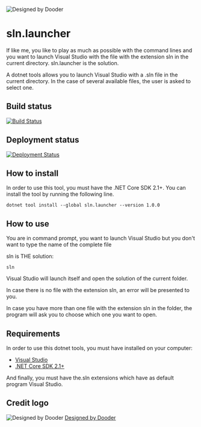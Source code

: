 ![Designed by Dooder](/icon.jpg)

# sln.launcher
If like me, you like to play as much as possible with the command lines and you want to launch Visual Studio with the file with the extension sln in the current directory. sln.launcher is the solution.

A dotnet tools allows you to launch Visual Studio with a .sln file in the current directory. In the case of several available files, the user is asked to select one.

## Build status 
[![Build Status](https://aclerbois.visualstudio.com/aclerbois.sln.launcher/_apis/build/status/aclerbois.sln.launcher-CI)](https://aclerbois.visualstudio.com/aclerbois.sln.launcher/_build/latest?definitionId=12)

## Deployment status
[![Deployment Status](https://aclerbois.vsrm.visualstudio.com/_apis/public/Release/badge/a08f2184-e493-41ce-af0f-7ffbc4a8ed53/1/1)](https://aclerbois.vsrm.visualstudio.com/_apis/public/Release/badge/a08f2184-e493-41ce-af0f-7ffbc4a8ed53/1/1)

## How to install
In order to use this tool, you must have the .NET Core SDK 2.1+.
You can install the tool by running the following line.

```shell
dotnet tool install --global sln.launcher --version 1.0.0
```

## How to use
You are in command prompt, you want to launch Visual Studio but you don't want to type the name of the complete file

sln is THE solution:
```shell
sln
```

Visual Studio will launch itself and open the solution of the current folder.

In case there is no file with the extension sln, an error will be presented to you.

In case you have more than one file with the extension sln in the folder, the program will ask you to choose which one you want to open.

## Requirements

In order to use this dotnet tools, you must have installed on your computer: 
- [Visual Studio](https://visualstudio.microsoft.com/fr/)
- [.NET Core SDK 2.1+](https://www.microsoft.com/net/download)

And finally, you must have the.sln extensions which have as default program Visual Studio. 

## Credit logo
![Designed by Dooder](/icon.jpg)
[Designed by Dooder](https://www.freepik.com/free-vector/businessman-over-a-rocket_1076127.htm)


